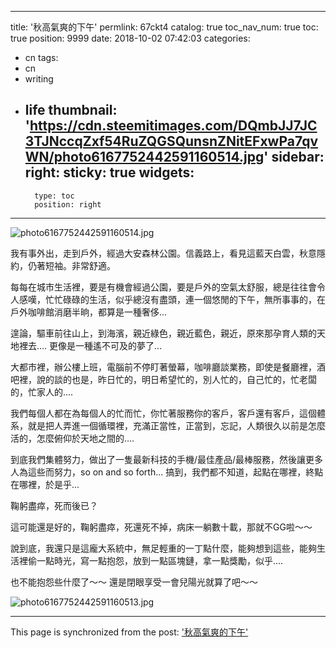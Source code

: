 
---
title: '秋高氣爽的下午'
permlink: 67ckt4
catalog: true
toc_nav_num: true
toc: true
position: 9999
date: 2018-10-02 07:42:03
categories:
- cn
tags:
- cn
- writing
- life
thumbnail: 'https://cdn.steemitimages.com/DQmbJJ7JC3TJNccqZxf54RuZQGSQunsnZNitEFxwPa7qvWN/photo6167752442591160514.jpg'
sidebar:
    right:
        sticky: true
widgets:
    -
        type: toc
        position: right
---


![photo6167752442591160514.jpg](https://cdn.steemitimages.com/DQmbJJ7JC3TJNccqZxf54RuZQGSQunsnZNitEFxwPa7qvWN/photo6167752442591160514.jpg)

我有事外出，走到戶外，經過大安森林公園。信義路上，看見這藍天白雲，秋意隱約，仍著短袖。非常舒適。

每每在城市生活裡，要是有機會經過公園，要是戶外的空氣太舒服，總是往往會令人感嘆，忙忙碌碌的生活，似乎總沒有盡頭，連一個悠閒的下午，無所事事的，在戶外咖啡館消磨半晌，都算是一種奢侈...

遑論，驅車前往山上，到海濱，親近綠色，親近藍色，親近，原來那孕育人類的天地裡去.... 更像是一種遙不可及的夢了...

大都市裡，辦公樓上班，電腦前不停盯著螢幕，咖啡廳談業務，即使是餐廳裡，酒吧裡，說的談的也是，昨日忙的，明日希望忙的，別人忙的，自己忙的，忙老闆的，忙家人的....

我們每個人都在為每個人的忙而忙，你忙著服務你的客戶，客戶還有客戶，這個體系，就是把人弄進一個循環裡，充滿正當性，正當到，忘記，人類很久以前是怎麼活的，怎麼俯仰於天地之間的....

到底我們集體努力，做出了一隻最新科技的手機/最佳產品/最棒服務，然後讓更多人為這些而努力，so on and so forth... 搞到，我們都不知道，起點在哪裡，終點在哪裡，於是乎...

鞠躬盡瘁，死而後已？

這可能還是好的，鞠躬盡瘁，死還死不掉，病床一躺數十載，那就不GG啦～～

說到底，我還只是這龐大系統中，無足輕重的一丁點什麼，能夠想到這些，能夠生活裡偷一點時光，寫一點抱怨，放到一點區塊鏈，拿一點獎勵，似乎....

也不能抱怨些什麼了～～ 還是閉眼享受一會兒陽光就算了吧～～

![photo6167752442591160513.jpg](https://cdn.steemitimages.com/DQmdEGzTzqkPoHo97sjm3HK3j1iyYpXykNkuof5Mtfc9zJV/photo6167752442591160513.jpg)

- - -

This page is synchronized from the post: ['秋高氣爽的下午'](https://steemit.com/@deanliu/67ckt4)

